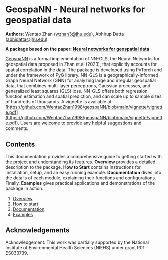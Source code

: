 # GeospaNN - Neural networks for geospatial data
**Authors**: Wentao Zhan (<wzhan3@jhu.edu>), Abhirup Datta (<abhidatta@jhu.edu>)

**A package based on the paper: [Neural networks for geospatial data](https://www.tandfonline.com/doi/abs/10.1080/01621459.2024.2356293?casa_token=UaGsBumw4JAAAAAA:RD4cFpZW7lk3pu8Q5uVdxm5o3_RXWKRLXgxByEgl68qENKJfiNsS_Ci5izQ9WMQkZUKgSXasagyLQw)**

[GeospaNN](https://github.com/WentaoZhan1998/geospaNN) is a formal implementation of NN-GLS, the Neural Networks for geospatial data proposed in Zhan et.al (2023), that explicitly accounts for spatial correlation in the data. The package is developed using PyTorch and under the framework of PyG library. NN-GLS is a geographically-informed Graph Neural Network (GNN) for analyzing large and irregular geospatial data, that combines multi-layer perceptrons, Gaussian processes, and generalized least squares (GLS) loss. NN-GLS offers both regression function estimation and spatial prediction, and can scale up to sample sizes of hundreds of thousands. A  vignette is available at [https://github.com/WentaoZhan1998/geospaNN/blob/main/vignette/vignette.pdf](https://github.com/WentaoZhan1998/geospaNN/blob/main/vignette/vignette.pdf). Users are welcome to provide any helpful suggestions and comments.

## Contents
This documentation provides a comprehensive guide to getting started with the project and understanding its features. **Overview** provides a detailed description to the package. **How to Start** contains instructions for installation, setup, and an easy running example. **Documentation** dives into the details of each module, explaining their functions and configurations. Finally, **Examples** gives practical applications and demonstrations of the package in action.


1. [Overview](Overview.md)
2. [How to start](start.md)
3. [Documentation](Modules.md)
4. [Examples](Examples.md)

## Acknowledgements

Acknowledgement: This work was partially supported by the National Institute of Environmental Health Sciences (NIEHS) under grant R01 ES033739.
